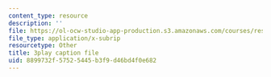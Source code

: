 ```yaml
---
content_type: resource
description: ''
file: https://ol-ocw-studio-app-production.s3.amazonaws.com/courses/res-10-001-making-science-and-engineering-pictures-a-practical-guide-to-presenting-your-work-spring-2016/8899732f57525445b3f9d46bd4f0e682_AJdBJFlkvpg.vtt
file_type: application/x-subrip
resourcetype: Other
title: 3play caption file
uid: 8899732f-5752-5445-b3f9-d46bd4f0e682
---
```

